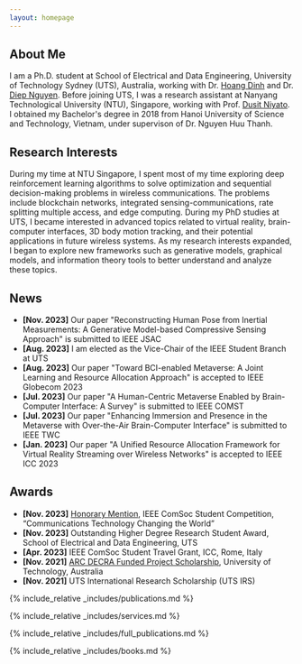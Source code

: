```yaml
---
layout: homepage
---
```


## About Me

I am a Ph.D. student at School of Electrical and Data Engineering, University of Technology Sydney (UTS), Australia, working with Dr. [Hoang Dinh](https://sites.google.com/view/dinh-thai-hoang/) and Dr. [Diep Nguyen](https://sites.google.com/view/diep-n-nguyen/). Before joining UTS, I was a research assistant at Nanyang Technological University (NTU), Singapore, working with Prof. [Dusit Niyato](https://personal.ntu.edu.sg/dniyato/). I obtained my Bachelor's degree in 2018 from Hanoi University of Science and Technology, Vietnam, under supervison of Dr. Nguyen Huu Thanh. 

## Research Interests

During my time at NTU Singapore, I spent most of my time exploring deep reinforcement learning algorithms to solve optimization and sequential decision-making problems in wireless communications. The problems include blockchain networks, integrated sensing-communications, rate splitting multiple access, and edge computing. During my PhD studies at UTS, I became interested in advanced topics related to virtual reality, brain-computer interfaces, 3D body motion tracking, and their potential applications in future wireless systems. As my research interests expanded, I began to explore new frameworks such as generative models, graphical models, and information theory tools to better understand and analyze these topics.

## News
- **[Nov. 2023]** Our paper "Reconstructing Human Pose from Inertial Measurements: A Generative Model-based Compressive Sensing Approach" is submitted to IEEE JSAC
- **[Aug. 2023]** I am elected as the Vice-Chair of the IEEE Student Branch at UTS
- **[Aug. 2023]** Our paper "Toward BCI-enabled Metaverse: A Joint Learning and Resource Allocation Approach" is accepted to IEEE Globecom 2023
- **[Jul. 2023]** Our paper "A Human-Centric Metaverse Enabled by Brain-Computer Interface: A Survey" is submitted to IEEE COMST
- **[Jul. 2023]** Our paper "Enhancing Immersion and Presence in the Metaverse with Over-the-Air Brain-Computer Interface"  is submitted to IEEE TWC
- **[Jan. 2023]** Our paper "A Unified Resource Allocation Framework for Virtual Reality Streaming over Wireless Networks" is accepted to IEEE ICC 2023

## Awards
- **[Nov. 2023]** [Honorary Mention](https://www.comsoc.org/membership/ieee-comsoc-student-competition/winners), IEEE ComSoc Student Competition, “Communications Technology Changing the World”
- **[Nov. 2023]** Outstanding Higher Degree Research Student Award, School of Electrical and Data Engineering, UTS 
- **[Apr. 2023]** IEEE ComSoc Student Travel Grant, ICC, Rome, Italy
- **[Nov. 2021]** [ARC DECRA Funded Project Scholarship](https://www.arc.gov.au/funding-research/funding-schemes/discovery-program/discovery-early-career-researcher-award-decra), University of Technology, Australia
- **[Nov. 2021]** UTS International Research Scholarship (UTS IRS)

{% include_relative _includes/publications.md %}

{% include_relative _includes/services.md %}

{% include_relative _includes/full_publications.md %}

{% include_relative _includes/books.md %}
